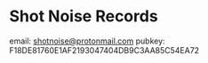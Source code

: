 # Shot Noise Records


email: shotnoise@protonmail.com
pubkey: F18DE81760E1AF2193047404DB9C3AA85C54EA72
